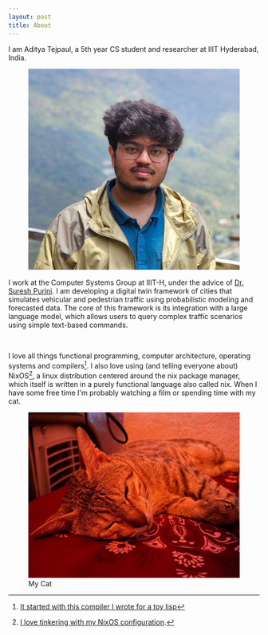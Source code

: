 ```yaml
---
layout: post
title: About
---
```


I am Aditya Tejpaul, a 5th year CS student and researcher at IIIT Hyderabad, India.

<figure>
  <img alt="A photo of me." src="./assets/images/small-profile.jpg" class="image" />
</figure>

I work at the Computer Systems Group at IIIT-H, under the advice of <a href="https://scholar.google.co.in/citations?user=m8_F5SoAAAAJ&hl=en">Dr. Suresh Purini</a>. I am developing a digital twin framework of cities that simulates vehicular and pedestrian traffic using probabilistic modeling and forecasted data. The core of this framework is its integration with a large language model, which allows users to query complex traffic scenarios using simple text-based commands.

<br>

I love all things functional programming, computer architecture, operating systems and compilers[^1]. I also love using (and telling everyone about) NixOS[^2], a linux distribution centered around the nix package manager, which itself is written in a purely functional language also called nix. When I have some free time I'm probably watching a film or spending time with my cat. 

<figure>
  <img alt="A photo of my cat." src="./assets/images/mycat.png" class="image" />
  <figcaption> My Cat </figcaption>
</figure>

[^1]: <a href="https://www.github.com/hoarfrost32/Crack.git">It started with this compiler I wrote for a toy lisp</a>
[^2]: <a href="https://www.github.com/hoarfrost32/NixOS-Config.git">I love tinkering with my NixOS configuration</a>.